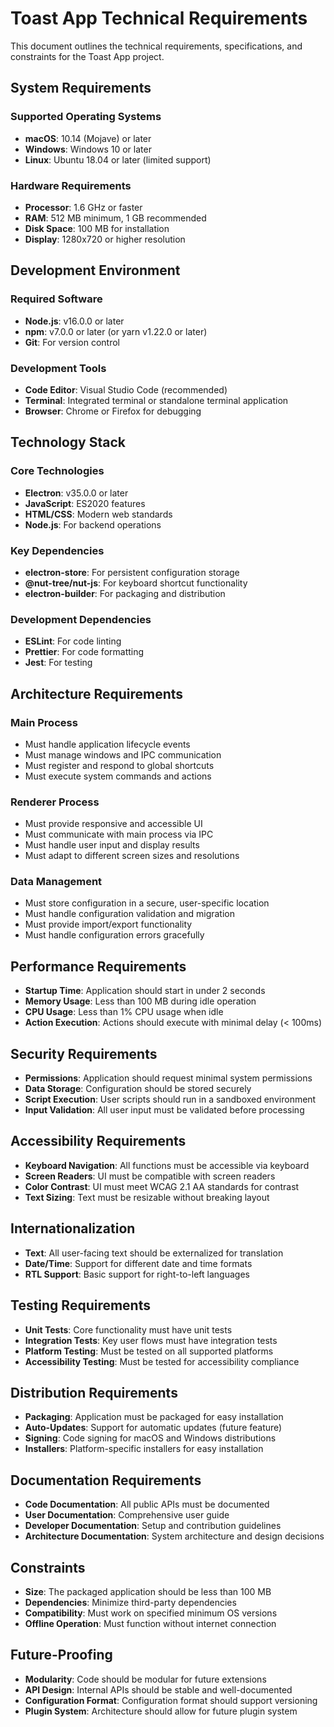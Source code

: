 # Toast App Technical Requirements

This document outlines the technical requirements, specifications, and constraints for the Toast App project.

## System Requirements

### Supported Operating Systems

- **macOS**: 10.14 (Mojave) or later
- **Windows**: Windows 10 or later
- **Linux**: Ubuntu 18.04 or later (limited support)

### Hardware Requirements

- **Processor**: 1.6 GHz or faster
- **RAM**: 512 MB minimum, 1 GB recommended
- **Disk Space**: 100 MB for installation
- **Display**: 1280x720 or higher resolution

## Development Environment

### Required Software

- **Node.js**: v16.0.0 or later
- **npm**: v7.0.0 or later (or yarn v1.22.0 or later)
- **Git**: For version control

### Development Tools

- **Code Editor**: Visual Studio Code (recommended)
- **Terminal**: Integrated terminal or standalone terminal application
- **Browser**: Chrome or Firefox for debugging

## Technology Stack

### Core Technologies

- **Electron**: v35.0.0 or later
- **JavaScript**: ES2020 features
- **HTML/CSS**: Modern web standards
- **Node.js**: For backend operations

### Key Dependencies

- **electron-store**: For persistent configuration storage
- **@nut-tree/nut-js**: For keyboard shortcut functionality
- **electron-builder**: For packaging and distribution

### Development Dependencies

- **ESLint**: For code linting
- **Prettier**: For code formatting
- **Jest**: For testing

## Architecture Requirements

### Main Process

- Must handle application lifecycle events
- Must manage windows and IPC communication
- Must register and respond to global shortcuts
- Must execute system commands and actions

### Renderer Process

- Must provide responsive and accessible UI
- Must communicate with main process via IPC
- Must handle user input and display results
- Must adapt to different screen sizes and resolutions

### Data Management

- Must store configuration in a secure, user-specific location
- Must handle configuration validation and migration
- Must provide import/export functionality
- Must handle configuration errors gracefully

## Performance Requirements

- **Startup Time**: Application should start in under 2 seconds
- **Memory Usage**: Less than 100 MB during idle operation
- **CPU Usage**: Less than 1% CPU usage when idle
- **Action Execution**: Actions should execute with minimal delay (< 100ms)

## Security Requirements

- **Permissions**: Application should request minimal system permissions
- **Data Storage**: Configuration should be stored securely
- **Script Execution**: User scripts should run in a sandboxed environment
- **Input Validation**: All user input must be validated before processing

## Accessibility Requirements

- **Keyboard Navigation**: All functions must be accessible via keyboard
- **Screen Readers**: UI must be compatible with screen readers
- **Color Contrast**: UI must meet WCAG 2.1 AA standards for contrast
- **Text Sizing**: Text must be resizable without breaking layout

## Internationalization

- **Text**: All user-facing text should be externalized for translation
- **Date/Time**: Support for different date and time formats
- **RTL Support**: Basic support for right-to-left languages

## Testing Requirements

- **Unit Tests**: Core functionality must have unit tests
- **Integration Tests**: Key user flows must have integration tests
- **Platform Testing**: Must be tested on all supported platforms
- **Accessibility Testing**: Must be tested for accessibility compliance

## Distribution Requirements

- **Packaging**: Application must be packaged for easy installation
- **Auto-Updates**: Support for automatic updates (future feature)
- **Signing**: Code signing for macOS and Windows distributions
- **Installers**: Platform-specific installers for easy installation

## Documentation Requirements

- **Code Documentation**: All public APIs must be documented
- **User Documentation**: Comprehensive user guide
- **Developer Documentation**: Setup and contribution guidelines
- **Architecture Documentation**: System architecture and design decisions

## Constraints

- **Size**: The packaged application should be less than 100 MB
- **Dependencies**: Minimize third-party dependencies
- **Compatibility**: Must work on specified minimum OS versions
- **Offline Operation**: Must function without internet connection

## Future-Proofing

- **Modularity**: Code should be modular for future extensions
- **API Design**: Internal APIs should be stable and well-documented
- **Configuration Format**: Configuration format should support versioning
- **Plugin System**: Architecture should allow for future plugin system
